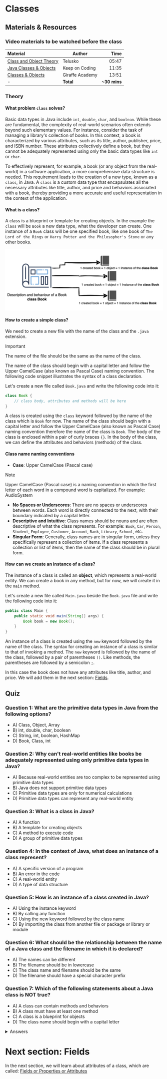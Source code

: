 # Classes

## Materials & Resources

### Video materials to be watched before the class

| Material                                                                    | Author          |         Time |
|:----------------------------------------------------------------------------|-----------------|-------------:|
| [Class and Object Theory](https://youtu.be/Znmz_WxMxp4?si=q1H_d-RBA9udk7TB) | Telusko         |        05:47 |
| [Java Classes & Objects](https://youtu.be/IUqKuGNasdM?si=tAQmxKzMyvzg1TOB)  | Keep on Coding  |        11:35 |
| [Classes & Objects](https://youtu.be/Mm06BuD3PlY?si=zalfU2mwtKaLBnlj)       | Giraffe Academy |        13:51 |
| -                                                                           | **Total**       | **~30 mins** |

### Theory

#### What problem `class` solves?

Basic data types in Java include `int`, `double`, `char`, and `boolean`.
While these are fundamental, the complexity of real-world scenarios often extends beyond such elementary values.
For instance, consider the task of managing a library's collection of books.
In this context, a book is characterized by various attributes, such as its title,
author, publisher, price, and ISBN number. These attributes collectively define a book, but they cannot be adequately
represented using only the basic data types like `int` or `char`.

To effectively represent, for example, a book (or any object from the real-world)
in a software application, a more comprehensive data structure is needed.
This requirement leads to the creation of a new type, known as a `class`, in Java.
A `class` is a custom data type that encapsulates all the necessary attributes like
title, author, and price and behaviors associated with a
book, thereby providing a more accurate and useful representation in the context of the application.

#### What is a class?

A class is a blueprint or template for creating objects.
In the example the `class` will be `Book` a new data type, what the developer can create.
One instance of a `Book` class will be one specified book,
like one book of `The Lord of the Rings` or `Harry Potter and the Philosopher's Stone` or any other books.

!["Image of the relation between Book Class and Instances"](./images/01-class-book.png)

#### How to create a simple class?

We need to create a new file with the name of the class and the `.java` extension.
> [!IMPORTANT]
> The name of the file should be the same as the name of the class.

The name of the class should begin with a capital letter and follow the Upper CamelCase (also known as Pascal Case)
naming convention.
The following code snippet illustrates the syntax of a class declaration.

Let's create a new file called `Book.java` and write the following code into it:

```java
class Book {
    // class body, attributes and methods will be here
}
```

A class is created using the `class` keyword followed by the name of the class which is `Book` for now.
The name of the class should begin with a capital letter and follow the Upper CamelCase (also known as Pascal Case)
naming convention
therefore the name of the class is `Book`.
The body of the class is enclosed within a pair of curly braces `{}`.
In the body of the class, we can define the attributes and behaviors (methods) of the class.

#### Class name naming conventions

- **Case**: Upper CamelCase (Pascal case)

> [!NOTE]
> Upper CamelCase (Pascal case) is a naming convention in which the first letter of each word in a compound word is
> capitalized. For example: AudioSystem

- **No Spaces or Underscores**: There are no spaces or underscores between words. Each word is directly connected to the
  next, with their boundary indicated by a capital letter.
- **Descriptive and Intuitive**: Class names should be nouns and are often descriptive of what the class represents. For
  example: `Book`, `Car`, `Person`, `Student`, `Employee`, `Customer`, `Account`, `Bank`, `Library`, `School`, etc.
- **Singular Form**: Generally, class names are in singular form, unless they specifically represent a collection of
  items. If a class represents a collection or list of items, then the name of the class should be in plural form.

#### How can we create an instance of a class?

The instance of a class is called an **object**, which represents a real-world entity.
We can create a book in any method, but for now, we will create it in the `main` method.

Let's create a new file called `Main.java` beside the `Book.java` file
and write the following code into it:

```java
public class Main {
    public static void main(String[] args) {
        Book book = new Book();
    }
}
```

An instance of a class is created using the `new` keyword followed by the name of the class.
The syntax for creating an instance of a class is similar to that of invoking a method.
The `new` keyword is followed by the name of the class, followed by a pair of parentheses `()`.
Like methods, the parentheses are followed by a semicolon `;`.

In this case the book does not have any attributes like title, author, and price.
We will add them in the next section: [Fields](../fields-properties-attributes/README.md).

## Quiz

### Question 1: What are the primitive data types in Java from the following options?

- A) Class, Object, Array
- B) int, double, char, boolean
- C) String, int, boolean, HashMap
- D) Book, Class, int

### Question 2: Why can't real-world entities like books be adequately represented using only primitive data types in Java?

- A) Because real-world entities are too complex to be represented using primitive data types
- B) Java does not support primitive data types
- C) Primitive data types are only for numerical calculations
- D) Primitive data types can represent any real-world entity

### Question 3: What is a class in Java?

- A) A function
- B) A template for creating objects
- C) A method to execute code
- D) A group of primitive data types

### Question 4: In the context of Java, what does an **instance** of a class represent?

- A) A specific version of a program
- B) An error in the code
- C) A real-world entity
- D) A type of data structure

### Question 5: How is an instance of a class created in Java?

- A) Using the instance keyword
- B) By calling any function
- C) Using the new keyword followed by the class name
- D) By importing the class from another file or package or library or module

### Question 6: What should be the relationship between the name of a Java class and the filename in which it is declared?

- A) The names can be different
- B) The filename should be in lowercase
- C) The class name and filename should be the same
- D) The filename should have a special character prefix

### Question 7: Which of the following statements about a Java class is NOT true?

- A) A class can contain methods and behaviors
- B) A class must have at least one method
- C) A class is a blueprint for objects
- D) The class name should begin with a capital letter

<details>
<summary>Answers</summary>

1. Question: What are the primitive data types in Java from the following options?

- B) int, double, char, boolean

2. Question: Why can't real-world entities like books be adequately represented using only primitive data types in Java?

- A) Because real-world entities are too complex to be represented using primitive data types

3. Question: What is a class in Java?

- B) A template for creating objects

4. Question: In the context of Java, what does an instance of a class represent?

- C) A real-world entity

5. Question: How is an instance of a class created in Java?

- C) Using the new keyword followed by the class name

6. Question: What should be the relationship between the name of a Java class and the filename in which it is declared?

- C) The class name and filename should be the same

7. Question: Which of the following statements about a Java class is NOT true?

- B) A class must have at least one method (Classes can exist without explicit methods)

</details>

# Next section: Fields

In the next section, we will learn about attributes of a class, which are
called: [Fields or Properties or Attributes](../fields-properties-attributes/README.md)